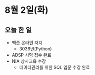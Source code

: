 # 8월 2일(화)

## 오늘 한 일

* 백준 온라인 져지
  * 3036번(Python)
* ADSP 시험 접수 완료
* NIA 상시교육 수강
  * 데이터관리를 위한 SQL 입문 수강 완료
